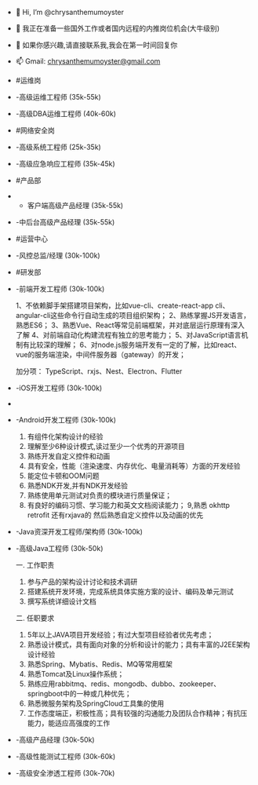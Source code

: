 - 👋 Hi, I’m @chrysanthemumoyster
- 👀 我正在准备一些国外工作或者国内远程的内推岗位机会(大牛级别)
- 💞️ 如果你感兴趣,请直接联系我,我会在第一时间回复你
- 📫 Gmail: chrysanthemumoyster@gmail.com
- #运维岗
- -高级运维工程师 (35k-55k)
- -高级DBA运维工程师 (40k-60k)

- #网络安全岗
- -高级系统工程师 (25k-35k)
- -高级应急响应工程师 (35k-45k)

- #产品部
- - 客户端高级产品经理 (35k-55k)
- -中后台高级产品经理 (35k-55k)

- #运营中心
- -风控总监/经理 (30k-100k)

- #研发部
- -前端开发工程师 (30k-100k)

    1、不依赖脚手架搭建项目架构，比如vue-cli、create-react-app cli、angular-cli这些命令行自动生成的项目组织架构；
    2、熟练掌握JS开发语言，熟悉ES6；
    3、熟悉Vue、React等常见前端框架，并对底层运行原理有深入了解
    4、对前端自动化构建流程有独立的思考能力；
    5、对JavaScript语言机制有比较深的理解；
    6、对node.js服务端开发有一定的了解，比如react、vue的服务端渲染，中间件服务器（gateway）的开发；

    加分项：
    TypeScript、rxjs、Nest、Electron、Flutter
- -iOS开发工程师 (30k-100k)
- 
- -Android开发工程师 (30k-100k)

  1. 有组件化架构设计的经验
  2. 理解至少6种设计模式,读过至少一个优秀的开源项目
  3. 熟练开发自定义控件和动画
  4. 具有安全，性能（渲染速度、内存优化、电量消耗等）方面的开发经验
  5. 能定位卡顿和OOM问题
  6. 熟悉NDK开发,并有NDK开发经验
  7. 熟练使用单元测试对负责的模块进行质量保证；
  8. 有良好的编码习惯、学习能力和英文文档阅读能力；
  9,熟悉 okhttp retrofit 还有rxjava的 然后熟悉自定义控件以及动画的优先

- -Java资深开发工程师/架构师 (30k-100k)
- -高级Java工程师 (30k-50k)

    一. 工作职责
    1. 参与产品的架构设计讨论和技术调研
    2. 搭建系统开发环境，完成系统具体实施方案的设计、编码及单元测试
    3. 撰写系统详细设计文档

    二. 任职要求
    1. 5年以上JAVA项目开发经验；有过大型项目经验者优先考虑；
    2. 熟悉设计模式，具有面向对象的分析和设计的能力；具有丰富的J2EE架构设计经验
    3. 熟悉Spring、Mybatis、Redis、MQ等常用框架
    4. 熟悉Tomcat及Linux操作系统；
    5. 熟练应用rabbitmq、redis、mongodb、dubbo、zookeeper、springboot中的一种或几种优先；
    6. 熟悉微服务架构及SpringCloud工具集的使用
    7. 工作态度端正，积极性高；具有较强的沟通能力及团队合作精神；有抗压能力，能适应高强度的工作
    
- -高级产品经理 (30k-50k)
- -高级性能测试工程师 (30k-60k)
- -高级安全渗透工程师 (30k-70k)
